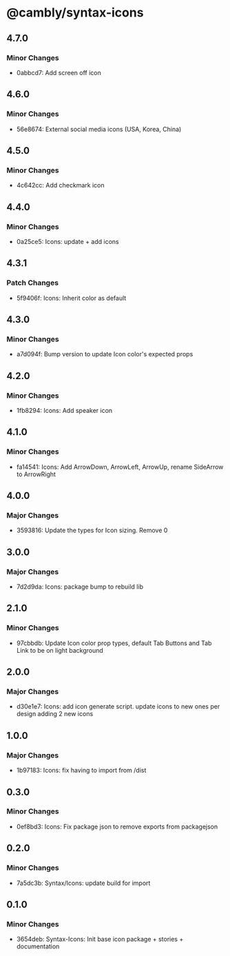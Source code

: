 # @cambly/syntax-icons

## 4.7.0

### Minor Changes

- 0abbcd7: Add screen off icon

## 4.6.0

### Minor Changes

- 56e8674: External social media icons (USA, Korea, China)

## 4.5.0

### Minor Changes

- 4c642cc: Add checkmark icon

## 4.4.0

### Minor Changes

- 0a25ce5: Icons: update + add icons

## 4.3.1

### Patch Changes

- 5f9406f: Icons: Inherit color as default

## 4.3.0

### Minor Changes

- a7d094f: Bump version to update Icon color's expected props

## 4.2.0

### Minor Changes

- 1fb8294: Icons: Add speaker icon

## 4.1.0

### Minor Changes

- fa14541: Icons: Add ArrowDown, ArrowLeft, ArrowUp, rename SideArrow to ArrowRight

## 4.0.0

### Major Changes

- 3593816: Update the types for Icon sizing. Remove 0

## 3.0.0

### Major Changes

- 7d2d9da: Icons: package bump to rebuild lib

## 2.1.0

### Minor Changes

- 97cbbdb: Update Icon color prop types, default Tab Buttons and Tab Link to be on light background

## 2.0.0

### Major Changes

- d30e1e7: Icons: add icon generate script.
  update icons to new ones per design
  adding 2 new icons

## 1.0.0

### Major Changes

- 1b97183: Icons: fix having to import from /dist

## 0.3.0

### Minor Changes

- 0ef8bd3: Icons: Fix package json to remove exports from packagejson

## 0.2.0

### Minor Changes

- 7a5dc3b: Syntax/Icons: update build for import

## 0.1.0

### Minor Changes

- 3654deb: Syntax-Icons: Init base icon package + stories + documentation
